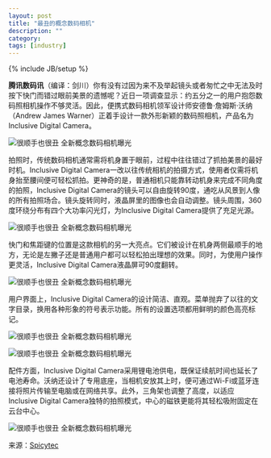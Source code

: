 ```yaml
---
layout: post
title: "最丑的概念数码相机"
description: ""
category: 
tags: [industry]
---
```

{% include JB/setup %}
<div><p><strong>腾讯数码讯</strong>（编译：剑川）你有没有过因为来不及举起镜头或者匆忙之中无法及时按下快门而错过眼前美景的遗憾呢？近日一项调查显示：约五分之一的用户抱怨数码照相机操作不够灵活。因此，便携式数码相机领军设计师安德鲁·詹姆斯·沃纳（Andrew James Warner）正着手设计一款外形新颖的数码照相机，产品名为Inclusive Digital Camera。</p><p class="wumii-image"><img alt="很顺手也很丑 全新概念数码相机曝光" src="http://static.wumii.cn/site_images/f/D/s/pDkF9V.jpg"></p><p>拍照时，传统数码相机通常需将机身置于眼前，过程中往往错过了抓拍美景的最好时机。Inclusive Digital Camera一改以往传统相机的拍摄方式，使用者仅需将机身抬至腰间便可轻松抓拍。更神奇的是，普通相机只能靠转动机身来完成不同角度的拍照，Inclusive Digital Camera的镜头可以自由旋转90度，通吃从风景到人像的所有拍照场合。镜头旋转同时，液晶屏里的图像也会自动调整。镜头周围，360度环绕分布有四个大功率闪光灯，为Inclusive Digital Camera提供了充足光源。</p><p class="wumii-image"><img alt="很顺手也很丑 全新概念数码相机曝光" src="http://static.wumii.cn/site_images/f/6/w/LPkqSV.jpg"></p><p>快门和焦距键的位置是这款相机的另一大亮点。它们被设计在机身两侧最顺手的地方，无论是左撇子还是普通用户都可以轻松拍出理想的效果。同时，为使用户操作更灵活，Inclusive Digital Camera液晶屏可90度翻转。</p><p class="wumii-image"><img alt="很顺手也很丑 全新概念数码相机曝光" src="http://static.wumii.cn/site_images/f/M/c/B4Hw3l.jpg"></p><p>用户界面上，Inclusive Digital Camera的设计简洁、直观。菜单抛弃了以往的文字目录，换用各种形象的符号表示功能。所有的设置选项都用鲜明的颜色高亮标记。</p><p class="wumii-image"><img alt="很顺手也很丑 全新概念数码相机曝光" src="http://static.wumii.cn/site_images/f/Z/0/sBXrrJ.jpg"></p><p class="wumii-image"><img alt="很顺手也很丑 全新概念数码相机曝光" src="http://static.wumii.cn/site_images/f/u/P/J8x1YR.jpg"></p><p>配件方面，Inclusive Digital Camera采用锂电池供电，既保证续航时间也延长了电池寿命。沃纳还设计了专用底座，当相机安放其上时，便可通过Wi-Fi或蓝牙连接将照片传输至电脑或在网络共享。此外，三角架也调整了高度，以适应Inclusive Digital Camera独特的拍照模式，中心的磁铁更能将其轻松吸附固定在云台中心。</p><p class="wumii-image"><img alt="很顺手也很丑 全新概念数码相机曝光" src="http://static.wumii.cn/site_images/f/s/Y/0Ppbia.jpg"></p><p class="wumii-image-desc">来源：<a target="_blank" href="http://www.spicytec.com/2013/04/inclusive-digital-camera.html">Spicytec</a></p></div>
